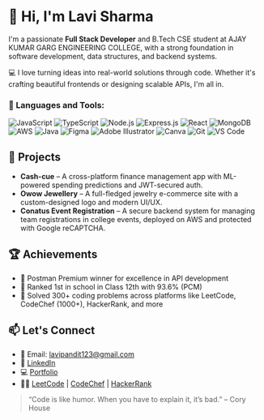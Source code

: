 # 👋 Hi, I'm Lavi Sharma

I'm a passionate **Full Stack Developer** and B.Tech CSE student at AJAY KUMAR GARG ENGINEERING COLLEGE, with a strong foundation in software development, data structures, and backend systems.

💻 I love turning ideas into real-world solutions through code. Whether it's crafting beautiful frontends or designing scalable APIs, I'm all in.

### 🚀 Languages and Tools:

![JavaScript](https://img.shields.io/badge/-JavaScript-black?style=flat-square&logo=javascript)
![TypeScript](https://img.shields.io/badge/-TypeScript-007ACC?style=flat-square&logo=typescript)
![Node.js](https://img.shields.io/badge/-Node.js-339933?style=flat-square&logo=node.js)
![Express.js](https://img.shields.io/badge/-Express.js-000000?style=flat-square&logo=express)
![React](https://img.shields.io/badge/-React-black?style=flat-square&logo=react)
![MongoDB](https://img.shields.io/badge/-MongoDB-4DB33D?style=flat-square&logo=mongodb)
![AWS](https://img.shields.io/badge/-AWS-232F3E?style=flat-square&logo=amazon-aws)
![Java](https://img.shields.io/badge/-Java-007396?style=flat-square&logo=java)
![Figma](https://img.shields.io/badge/-Figma-F24E1E?style=flat-square&logo=figma)
![Adobe Illustrator](https://img.shields.io/badge/-Illustrator-FF9A00?style=flat-square&logo=adobe-illustrator)
![Canva](https://img.shields.io/badge/-Canva-00C4CC?style=flat-square&logo=canva)
![Git](https://img.shields.io/badge/-Git-F05032?style=flat-square&logo=git)
![VS Code](https://img.shields.io/badge/-VS%20Code-007ACC?style=flat-square&logo=visual-studio-code)


## 🚀 Projects
- **Cash-cue** – A cross-platform finance management app with ML-powered spending predictions and JWT-secured auth.
- **Owow Jewellery** – A full-fledged jewelry e-commerce site with a custom-designed logo and modern UI/UX.
- **Conatus Event Registration** – A secure backend system for managing team registrations in college events, deployed on AWS and protected with Google reCAPTCHA.

## 🏆 Achievements
- 🏅 Postman Premium winner for excellence in API development
- 🥇 Ranked 1st in school in Class 12th with 93.6% (PCM)
- 🧠 Solved 300+ coding problems across platforms like LeetCode, CodeChef (1000+), HackerRank, and more

## 📫 Let's Connect
- 📧 Email: [lavipandit123@gmail.com](mailto:lavipandit123@gmail.com)  
- 🔗 [LinkedIn](https://www.linkedin.com/in/lavi-sharma-332a6a327/)  
- 💻 [Portfolio]()  
- 👨‍💻 [LeetCode](https://leetcode.com/u/Lavi10/) | [CodeChef](https://www.codechef.com/users/lavi_dev) | [HackerRank](https://www.hackerrank.com/profile/lavipandit123)

> “Code is like humor. When you have to explain it, it’s bad.” – Cory House
